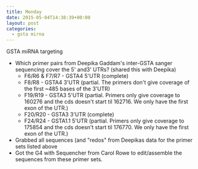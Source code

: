 ```yaml
---
title: Monday
date: 2015-05-04T14:38:39+00:00
layout: post
categories:
  - gsta mirna
---
```

GSTA miRNA targeting

  * Which primer pairs from Deepika Gaddam's inter-GSTA sanger sequencing cover the 5' and3' UTRs? (shared this with Deepika)
    * F6/R6 & F7/R7 - GSTA4 5'UTR (complete)
    * F8/R8 - GSTA4 3'UTR (partial. The primers don't give coverage of the first ~485 bases of the 3'UTR)
    * F19/R19 - GSTA3 5'UTR (partial. Primers only give coverage to 160276 and the cds doesn't start til 162716. We only have the first exon of the UTR.)
    * F20/R20 - GSTA3 3'UTR (complete)
    * F24/R24 - GSTA1.1 5'UTR (partial. Primers only give coverage to 175854 and the cds doesn't start til 176770. We only have the first exon of the UTR.)
  * Grabbed all sequences (and "redos" from Deepikas data for the primer sets listed above
  * Got the G4 with Sequencher from Carol Rowe to edit/assemble the sequences from these primer sets.
